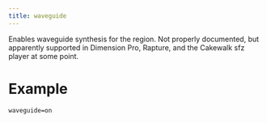 ```yaml
---
title: waveguide
---
```

Enables waveguide synthesis for the region. Not properly documented,
but apparently supported in Dimension Pro, Rapture, and the Cakewalk sfz player
at some point.

# Example

```
waveguide=on
```
